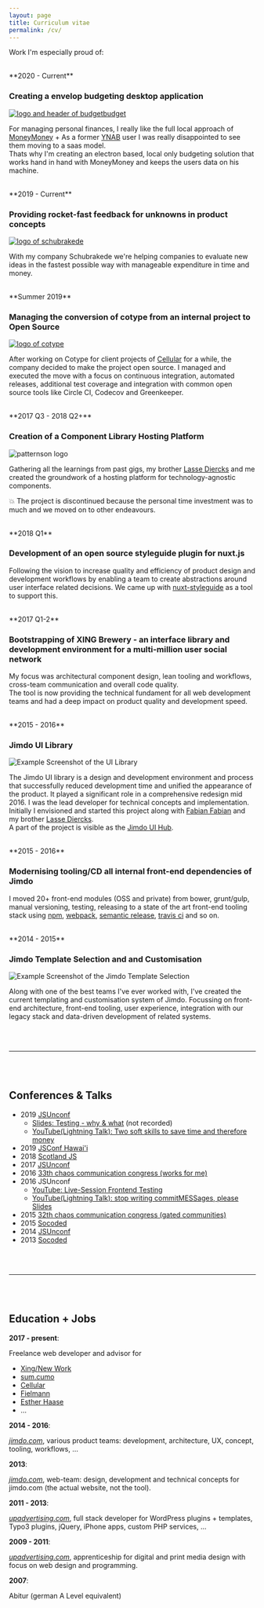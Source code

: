 ```yaml
---
layout: page
title: Curriculum vitae
permalink: /cv/
---
```


Work I'm especially proud of:

<br />
**2020 - Current**

### Creating a envelop budgeting desktop application

[![logo and header of budgetbudget](/assets/budgetbudgetheader.png)](https://github.com/Xiphe/budgetbudget)

For managing personal finances, I really like the full local approach of [MoneyMoney](https://moneymoney-app.com/) + As a former [YNAB](https://www.youneedabudget.com/) user
I was really disappointed to see them moving to a saas model.  
Thats why I'm creating an electron based, local only budgeting solution that 
works hand in hand with MoneyMoney and keeps the users data on his machine.

<br />
**2019 - Current**

### Providing rocket-fast feedback for unknowns in product concepts

[![logo of schubrakede](/assets/Schubrakede_dark.svg)](https://schubrake.de)

With my company Schubrakede we're helping companies to
evaluate new ideas in the fastest possible way with manageable expenditure in time
and money.

<br />
**Summer 2019**

### Managing the conversion of cotype from an internal project to Open Source

[![logo of cotype](/assets/cotype.svg)](https://github.com/cotype/core)

After working on Cotype for client projects of [Cellular](https://www.cellular.de/)
for a while, the company decided to make the project open source. 
I managed and executed the move with a focus on continuous integration, automated
releases, additional test coverage and integration with common open source tools
like Circle CI, Codecov and Greenkeeper.

<br />
**2017 Q3 - 2018 Q2+**

### Creation of a Component Library Hosting Platform

![patternson logo](/assets/patternson_logo.png)

Gathering all the learnings from past gigs, my brother [Lasse Diercks](https://lassediercks.de/) 
and me created the groundwork of a hosting platform for technology-agnostic 
components. 

💥 The project is discontinued because the personal time investment was 
to much and we moved on to other endeavours.

<br />
**2018 Q1**

### Development of an open source styleguide plugin for nuxt.js

Following the vision to increase quality and efficiency of product design and 
development workflows by enabling a team to create abstractions around user
interface related decisions. We came up with [nuxt-styleguide](https://sumcumo.github.io/nuxt-styleguide/) as a tool to support this.


<br />
**2017 Q1-2**

### Bootstrapping of XING Brewery - an interface library and development environment for a multi-million user social network 

My focus was architectural component design, lean tooling and workflows, cross-team communication and overall code quality.  
The tool is now providing the technical fundament for all web development teams and
had a deep impact on product quality and development speed.

<br />
**2015 - 2016** 

### Jimdo UI Library

![Example Screenshot of the UI Library](/assets/ui-library.png)

The Jimdo UI library is a design and development environment and process that successfully reduced development time and unified the appearance of the product. It played a significant role in a comprehensive redesign mid 2016.
I was the lead developer for technical concepts and implementation. Initially I envisioned and started this project along with [Fabian Fabian](https://twitter.com/filtercake) and my brother [Lasse Diercks](https://twitter.com/lassediercks).  
A part of the project is visible as the [Jimdo UI Hub](http://jimdo.github.io/ui-library/).

<br />
**2015 - 2016**

### Modernising tooling/CD all internal front-end dependencies of Jimdo

I moved 20+ front-end modules (OSS and private) from bower, grunt/gulp, manual versioning, testing, releasing to a state of the art front-end tooling stack using [npm](https://www.npmjs.com/), [webpack](https://webpack.js.org/), [semantic release](https://github.com/semantic-release/semantic-release), [travis ci](https://travis-ci.org/) and so on.

<br />
**2014 - 2015** 

### Jimdo Template Selection and and Customisation

![Example Screenshot of the Jimdo Template Selection](/assets/template-selection.png)

Along with one of the best teams I've ever worked with, I've created the current templating and customisation system of Jimdo. Focussing on front-end architecture, front-end tooling, user experience, integration with our legacy stack and data-driven development of related systems.


<br />
<br />

---

<br />
<br />

## Conferences & Talks

- 2019 [JSUnconf](https://2019.jsunconf.eu/) 
  - [Slides: Testing - why & what](https://docs.google.com/presentation/d/1SGN6Y_XGtgaAVEZgq-L4NbgUagUKwJ86lZBdZkGkv2E/edit?usp=sharing) (not recorded)
  - [YouTube(Lightning Talk): Two soft skills to save time and therefore money](https://www.youtube.com/watch?v=Pbq8E8Hvjd8)
- 2019 [JSConf Hawai'i](https://2019.jsconfhi.com/)
- 2018 [Scotland JS](scotlandjs.com)
- 2017 [JSUnconf](http://2017.jsunconf.eu/)
- 2016 [33th chaos communication congress (works for me)](https://media.ccc.de/c/33c3)
- 2016 JSUnconf 
  - [YouTube: Live-Session Frontend Testing](https://www.youtube.com/watch?v=eQt39xpUc3s)
  - [YouTube(Lightning Talk): stop writing commitMESSages, please](https://www.youtube.com/watch?v=fJKlmhriAH4&t=1200s) [Slides](https://docs.google.com/presentation/d/1EXXRzbT17rbD7CFXugPZgvgMhsoVE1XXSA7UxBl3iXw/edit?usp=sharing)
- 2015 [32th chaos communication congress (gated communities)](https://media.ccc.de/c/32c3)
- 2015 [Socoded](http://2015.socoded.com/)
- 2014 [JSUnconf](http://2014.jsunconf.eu/)
- 2013 [Socoded](http://2013.socoded.com/)

<br />
<br />

---

<br />
<br />

## Education + Jobs

**2017 - present**: 

Freelance web developer and advisor for 

- [Xing/New Work](https://www.xing.com/)
- [sum.cumo](https://www.sumcumo.com/)
- [Cellular](https://www.cellular.de/)
- [Fielmann](https://fielmann.de)
- [Esther Haase](https://estherhaase.com/)
- …

**2014 - 2016**: 

*[jimdo.com](https://www.jimdo.com/)*, various product teams: development, architecture, UX, concept, tooling, workflows, …

**2013**: 

*[jimdo.com](https://www.jimdo.com/)*, web-team: design, development and technical concepts for jimdo.com (the actual website, not the tool).

**2011 - 2013**: 

*[upadvertising.com](http://www.upadvertising.com/)*, full stack developer for WordPress plugins + templates, Typo3 plugins, jQuery, iPhone apps, custom PHP services, …

**2009 - 2011**: 

*[upadvertising.com](http://www.upadvertising.com/)*, apprenticeship for digital and print media design with focus on web design and programming.

**2007**: 

Abitur (german A Level equivalent)
